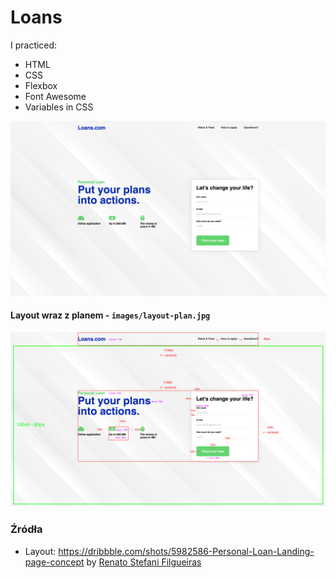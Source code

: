 # Loans

I practiced:
* HTML
* CSS
* Flexbox
* Font Awesome
* Variables in CSS

![](images/layout.png)
#### Layout wraz z planem - `images/layout-plan.jpg`
![](images/layout-plan.jpg)
### Źródła
- Layout: https://dribbble.com/shots/5982586-Personal-Loan-Landing-page-concept by [Renato Stefani Filgueiras](https://dribbble.com/renatosf)